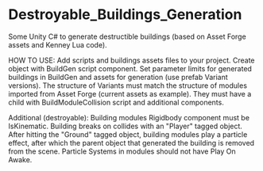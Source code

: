 # Destroyable_Buildings_Generation
Some Unity C# to generate destructible buildings (based on Asset Forge assets and Kenney Lua code).

HOW TO USE:
Add scripts and buildings assets files to your project. Create object with BuildGen script component. Set parameter limits for generated buildings in BuildGen and assets for generation (use prefab Variant versions).
The structure of Variants must match the structure of modules imported from Asset Forge (current assets as example). They must have a child with BuildModuleCollision script and additional components.

Additional (destroyable):
Building modules Rigidbody component must be IsKinematic. Building breaks on collides with an "Player" tagged object. Аfter hitting the "Ground" tagged object, building modules play a particle effect, after which the parent object that generated the building is removed from the scene. Particle Systems in modules should not have Play On Awake.
